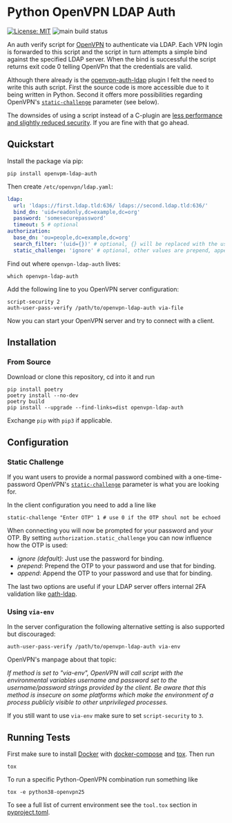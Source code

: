 # Python OpenVPN LDAP Auth

[![License: MIT](https://img.shields.io/badge/License-MIT-blue.svg)](https://opensource.org/licenses/MIT)
![main build status](https://github.com/phihos/Python-OpenVPN-LDAP-Auth/actions/workflows/test.yml/badge.svg?branch=main)

An auth verify script for [OpenVPN](https://community.openvpn.net) to authenticate via LDAP. Each VPN login is
forwarded to this script and the script in turn attempts a simple bind against the specified LDAP server. When the bind
is successful the script returns exit code 0 telling OpenVPn that the credentials are valid.

Although there already is the [openvpn-auth-ldap](https://github.com/threerings/openvpn-auth-ldap) plugin I felt the
need to write this auth script. First the source code is more accessible due to it being written in Python. Second it
offers more possibilities regarding
OpenVPN's [`static-challenge`](https://openvpn.net/community-resources/reference-manual-for-openvpn-2-4/) parameter (see
below).

The downsides of using a script instead of a C-plugin
are [less performance and slightly reduced security](https://openvpn.net/community-resources/using-alternative-authentication-methods/).
If you are fine with that go ahead.

## Quickstart

Install the package via pip:

```shell
pip install openvpm-ldap-auth
```

Then create `/etc/openvpn/ldap.yaml`:

```yaml
ldap:
  url: 'ldaps://first.ldap.tld:636/ ldaps://second.ldap.tld:636/'
  bind_dn: 'uid=readonly,dc=example,dc=org'
  password: 'somesecurepassword'
  timeout: 5 # optional
authorization:
  base_dn: 'ou=people,dc=example,dc=org'
  search_filter: '(uid={})' # optional, {} will be replaced with the username
  static_challenge: 'ignore' # optional, other values are prepend, append 
```

Find out where `openvpn-ldap-auth` lives:

```shell
which openvpn-ldap-auth
```

Add the following line to you OpenVPN server configuration:

```
script-security 2
auth-user-pass-verify /path/to/openvpn-ldap-auth via-file
```

Now you can start your OpenVPN server and try to connect with a client.

## Installation

### From Source

Download or clone this repository, cd into it and run

```shell
pip install poetry
poetry install --no-dev
poetry build
pip install --upgrade --find-links=dist openvpn-ldap-auth
```

Exchange `pip` with `pip3` if applicable.

## Configuration

### Static Challenge

If you want users to provide a normal password combined with a one-time-password OpenVPN's
[`static-challenge`](https://openvpn.net/community-resources/reference-manual-for-openvpn-2-4/) parameter is what you
are looking for.

In the client configuration you need to add a line like

```
static-challenge "Enter OTP" 1 # use 0 if the OTP shoul not be echoed
```

When connecting you will now be prompted for your password and your OTP. By setting `authorization.static_challenge` you
can now influence how the OTP is used:

- *ignore (default)*: Just use the password for binding.
- *prepend*: Prepend the OTP to your password and use that for binding.
- *append*: Append the OTP to your password and use that for binding.

The last two options are useful if your LDAP server offers internal 2FA validation 
like [oath-ldap](https://oath-ldap.stroeder.com/).

### Using `via-env`

In the server configuration the following alternative setting is also supported but discouraged:

```
auth-user-pass-verify /path/to/openvpn-ldap-auth via-env
```

OpenVPN's manpage about that topic:

*If method is set to "via-env", OpenVPN will call script with the environmental variables username and password set to 
the username/password strings provided by the client. Be aware that this method is insecure on some platforms which 
make the environment of a process publicly visible to other unprivileged processes.*

If you still want to use `via-env` make sure to set `script-security` to `3`.

## Running Tests

First make sure to install [Docker](https://docs.docker.com/engine/install/)
with [docker-compose](https://docs.docker.com/compose/install/)
and [tox](https://tox.readthedocs.io/en/latest/install.html). Then run

```shell
tox
```

To run a specific Python-OpenVPN combination run something like

```shell
tox -e python38-openvpn25
```

To see a full list of current environment see the `tool.tox` section in [pyproject.toml](pyproject.toml).

